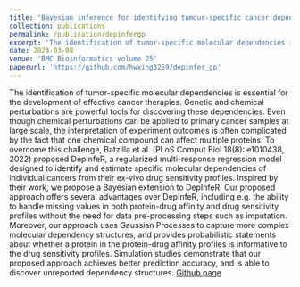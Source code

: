 ```yaml
---
title: "Bayesian inference for identifying tumour-specific cancer dependencies through integration of ex-vivo drug response assays and drug-protein profiling"
collection: publications
permalink: /publication/depinfergp
excerpt: 'The identification of tumor-specific molecular dependencies is essential for the development of effective cancer therapies. Genetic and chemical perturbations are powerful tools for discovering these dependencies. Even though chemical perturbations can be applied to primary cancer samples at large scale, the interpretation of experiment outcomes is often complicated by the fact that one chemical compound can affect multiple proteins. To overcome this challenge, Batzilla et al. (PLoS Comput Biol 18(8): e1010438, 2022) proposed DepInfeR, a regularized multi-response regression model designed to identify and estimate specific molecular dependencies of individual cancers from their ex-vivo drug sensitivity profiles. Inspired by their work, we propose a Bayesian extension to DepInfeR. Our proposed approach offers several advantages over DepInfeR, including e.g. the ability to handle missing values in both protein-drug affinity and drug sensitivity profiles without the need for data pre-processing steps such as imputation. Moreover, our approach uses Gaussian Processes to capture more complex molecular dependency structures, and provides probabilistic statements about whether a protein in the protein-drug affinity profiles is informative to the drug sensitivity profiles. Simulation studies demonstrate that our proposed approach achieves better prediction accuracy, and is able to discover unreported dependency structures.'
date: 2024-03-08
venue: 'BMC Bioinformatics volume 25'
paperurl: 'https://github.com/hwxing3259/depinfer_gp'
---
```

The identification of tumor-specific molecular dependencies is essential for the development of effective cancer therapies. Genetic and chemical perturbations are powerful tools for discovering these dependencies. Even though chemical perturbations can be applied to primary cancer samples at large scale, the interpretation of experiment outcomes is often complicated by the fact that one chemical compound can affect multiple proteins. To overcome this challenge, Batzilla et al. (PLoS Comput Biol 18(8): e1010438, 2022) proposed DepInfeR, a regularized multi-response regression model designed to identify and estimate specific molecular dependencies of individual cancers from their ex-vivo drug sensitivity profiles. Inspired by their work, we propose a Bayesian extension to DepInfeR. Our proposed approach offers several advantages over DepInfeR, including e.g. the ability to handle missing values in both protein-drug affinity and drug sensitivity profiles without the need for data pre-processing steps such as imputation. Moreover, our approach uses Gaussian Processes to capture more complex molecular dependency structures, and provides probabilistic statements about whether a protein in the protein-drug affinity profiles is informative to the drug sensitivity profiles. Simulation studies demonstrate that our proposed approach achieves better prediction accuracy, and is able to discover unreported dependency structures.
[Github page](https://github.com/hwxing3259/depinfer_gp)



<!-- 

---
title: "Paper Title Number 3"
collection: publications
permalink: /publication/2015-10-01-paper-title-number-3
excerpt: 'This paper is about the number 3. The number 4 is left for future work.'
date: 2015-10-01
venue: 'Journal 1'
paperurl: 'http://academicpages.github.io/files/paper3.pdf'
citation: 'Your Name, You. (2015). &quot;Paper Title Number 3.&quot; <i>Journal 1</i>. 1(3).'
---
This paper is about the number 3. The number 4 is left for future work.

[Download paper here](http://academicpages.github.io/files/paper3.pdf)

Recommended citation: Your Name, You. (2015). "Paper Title Number 3." <i>Journal 1</i>. 1(3). -->
